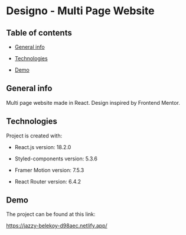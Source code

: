 # Designo - Multi Page Website

## Table of contents

- [General info](#general-info)

- [Technologies](#technologies)

- [Demo](#demo)

## General info

Multi page website made in React. Design inspired by Frontend Mentor.

## Technologies

Project is created with:

- React.js version: 18.2.0

- Styled-components version: 5.3.6

- Framer Motion version: 7.5.3

- React Router version: 6.4.2

## Demo

The project can be found at this link:

https://jazzy-belekoy-d98aec.netlify.app/
